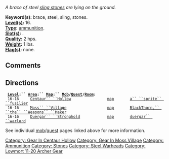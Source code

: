 *A brace of steel [sling stones](:Category:_Stones "wikilink") are lying
on the ground.*

**Keyword(s):** brace, steel, sling, stones.  
**[Level(s)](Object_Level "wikilink"):** 16.  
**[Type](:Category:_Object_Types "wikilink"):**
[ammunition](:Category:_Ammunition "wikilink").  
**[Slot(s)](Object_Slots "wikilink"):** <held>.  
**[Quality](Object_Quality "wikilink"):** 2 hps.  
**[Weight](Object_Weight "wikilink"):** 1 lbs.  
**[Flag(s)](:Category:_Object_Flags "wikilink"):** none.  

## Comments

## Directions

` `**[`Level`](Object_Level "wikilink")`:`` `[`Area`](:Category:_Areas "wikilink")`:`` `[`Map`](:Category:_Maps "wikilink")`:`` `[`Mob`](:Category:_Mobs "wikilink")`/`[`Quest`](:Category:_Ticket_Quests "wikilink")`/`[`Room`](:Category:_Rooms "wikilink")`:`**  
` 16-16     `[`Centaur`` ``Hollow`](:Category:_Centaur_Hollow "wikilink")`                `[`map`](Centaur_Hollow_Map "wikilink")`       `[`a`` ``sprite`` ``fusilier`](Sprite_Fusilier "wikilink")  
` 16-16     `[`Moss`` ``Village`](:Category:_Moss_Village "wikilink")`                  `[`map`](Moss_Village_Map "wikilink")`       `[`BlackThorn,`` ``the`` ``Weapons`` ``Maker`](BlackThorn,_The_Weapons_Maker "wikilink")  
` 16-16     `[`Duergar`` ``Stronghold`](:Category:_Duergar_Stronghold "wikilink")`            `[`map`](Duergar_Stronghold_Map "wikilink")`       `[`duergar`` ``warlord`](Duergar_Warlord "wikilink")

See individual
[mob](:Category:_Mobs "wikilink")/[quest](:Category:_Ticket_Quests "wikilink")
pages linked above for more information.  

[Category: Gear In Centaur
Hollow](Category:_Gear_In_Centaur_Hollow "wikilink") [Category: Gear In
Moss Village](Category:_Gear_In_Moss_Village "wikilink") [Category:
Ammunition](Category:_Ammunition "wikilink") [Category:
Stones](Category:_Stones "wikilink") [Category: Steel
Warheads](Category:_Steel_Warheads "wikilink") [Category: Lowmort 11-20
Archer Gear](Category:_Lowmort_11-20_Archer_Gear "wikilink")
